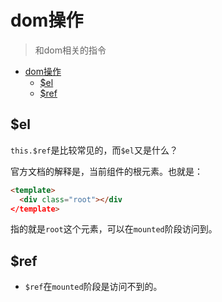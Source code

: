 # dom操作
> 和dom相关的指令

<!-- TOC -->

- [dom操作](#dom操作)
    - [$el](#el)
    - [$ref](#ref)

<!-- /TOC -->

## $el

`this.$ref`是比较常见的，而`$el`又是什么？

官方文档的解释是，当前组件的根元素。也就是：

```html
<template>
  <div class="root"></div
</template>
```

指的就是`root`这个元素，可以在`mounted`阶段访问到。


## $ref

* `$ref`在`mounted`阶段是访问不到的。

